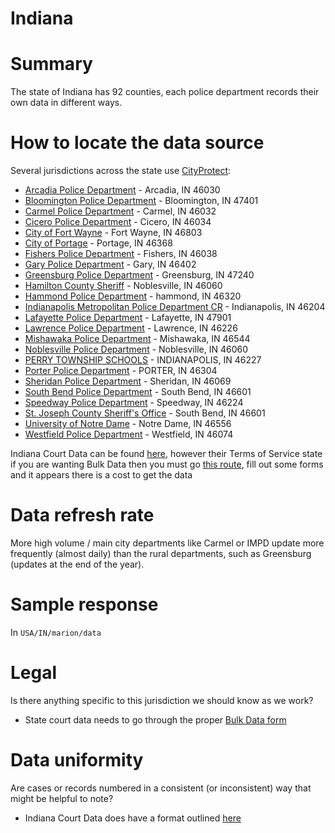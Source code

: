 # Indiana

# Summary
The state of Indiana has 92 counties, each police department records their own data in different ways.

# How to locate the data source
Several jurisdictions across the state use [CityProtect](htttps://cityprotect.com):
* [Arcadia Police Department](https://cityprotect.com/agency/973eace0-866d-4f1f-99f8-af1922414682) - Arcadia, IN 46030
* [Bloomington Police Department](https://cityprotect.com/agency/8f17da7e-0c1e-4218-82b0-4eb80d912537) - Bloomington, IN 47401
* [Carmel Police Department](https://cityprotect.com/agency/carmelpd) - Carmel, IN 46032
* [Cicero Police Department](https://cityprotect.com/agency/cc0d9a3d-50b2-4424-ae25-5699ba6eaff9) - Cicero, IN 46034
* [City of Fort Wayne](https://cityprotect.com/agency/None) - Fort Wayne, IN 46803
* [City of Portage](https://cityprotect.com/agency/5387f5c1-9c77-43c3-9601-f1ea47c9ff46) - Portage, IN 46368
* [Fishers Police Department](https://cityprotect.com/agency/70d8655a-838f-466e-8451-9d21177cbd04) - Fishers, IN 46038
* [Gary Police Department](https://cityprotect.com/agency/8cf90c1f-1a56-4c65-936f-7cc642d19167) - Gary, IN 46402
* [Greensburg Police Department](https://cityprotect.com/agency/f58da0db-3507-453b-ba88-7f410bc30953) - Greensburg, IN 47240
* [Hamilton County Sheriff](https://cityprotect.com/agency/a6e1d369-e503-4c21-bf7e-701e3d3ff4eb) - Noblesville, IN 46060
* [Hammond Police Department](https://cityprotect.com/agency/4965c497-6cb1-4272-90e7-ac8c93d5b6b4) - hammond, IN 46320
* [Indianapolis Metropolitan Police Department CR](https://cityprotect.com/agency/impd) - Indianapolis, IN 46204
* [Lafayette Police Department](https://cityprotect.com/agency/lafayetteinpd) - Lafayette, IN 47901
* [Lawrence Police Department](https://cityprotect.com/agency/lpd) - Lawrence, IN 46226
* [Mishawaka Police Department](https://cityprotect.com/agency/mpd) - Mishawaka, IN 46544
* [Noblesville Police Department](https://cityprotect.com/agency/3c31bbe9-e43b-4c94-8acc-5e3751947aa7) - Noblesville, IN 46060
* [PERRY TOWNSHIP SCHOOLS](https://cityprotect.com/agency/perryschools) - INDIANAPOLIS, IN 46227
* [Porter Police Department](https://cityprotect.com/agency/13a39ccb-b1e7-465f-8cb7-4d8215ef2ec6) - PORTER, IN 46304
* [Sheridan Police Department](https://cityprotect.com/agency/9e5e11c7-c241-4e87-b7fc-3a69182023c2) - Sheridan, IN 46069
* [South Bend Police Department](https://cityprotect.com/agency/eae7fee6-b5eb-41ca-87d7-bdd80571540d) - South Bend, IN 46601
* [Speedway Police Department](https://cityprotect.com/agency/speedwayin) - Speedway, IN 46224
* [St. Joseph County Sheriff's Office](https://cityprotect.com/agency/c931d802-53ab-4975-867c-f2cfc3dc3b77) - South Bend, IN 46601
* [University of Notre Dame](https://cityprotect.com/agency/e665fc3a-f933-4446-a3fa-3fe45baf35d7) - Notre Dame, IN 46556
* [Westfield Police Department](https://cityprotect.com/agency/7cc4f8d1-96b8-4d8d-b511-e3ef59c02493) - Westfield, IN 46074

Indiana Court Data can be found [here](https://public.courts.in.gov/home/portal), however their Terms of Service state if you are wanting Bulk Data then you must go [this route](https://www.in.gov/courts/iocs/statistics/bulk-data/), fill out some forms and it appears there is a cost to get the data

# Data refresh rate
More high volume / main city departments like Carmel or IMPD update more frequently (almost daily) than the rural departments, such as Greensburg (updates at the end of the year).

# Sample response
In `USA/IN/marion/data`

# Legal
Is there anything specific to this jurisdiction we should know as we work?
 - State court data needs to go through the proper [Bulk Data form](https://www.in.gov/courts/iocs/statistics/bulk-data/)

# Data uniformity
Are cases or records numbered in a consistent (or inconsistent) way that might be helpful to note?
 - Indiana Court Data does have a format outlined [here](https://www.in.gov/courts/rules/admin/index.html#_Toc60037232)
